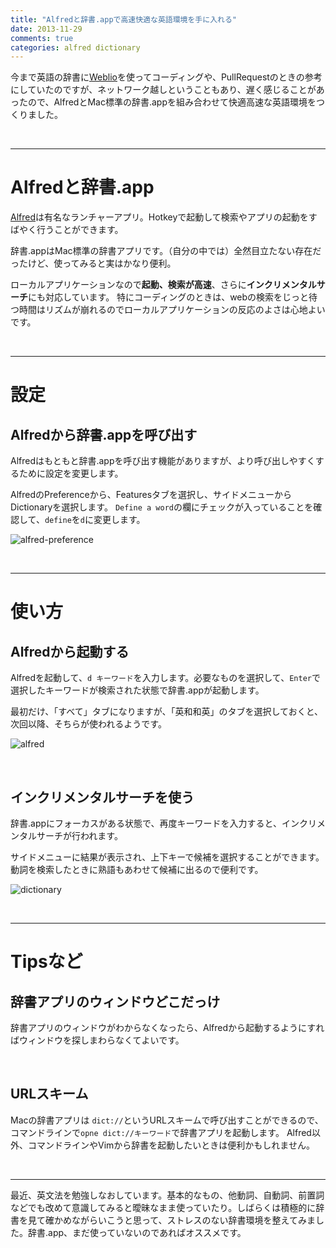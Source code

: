 ```yaml
---
title: "Alfredと辞書.appで高速快適な英語環境を手に入れる"
date: 2013-11-29
comments: true
categories: alfred dictionary
---
```


今まで英語の辞書に[Weblio](http://ejje.weblio.jp/)を使ってコーディングや、PullRequestのときの参考にしていたのですが、ネットワーク越しということもあり、遅く感じることがあったので、AlfredとMac標準の辞書.appを組み合わせて快適高速な英語環境をつくりました。

<br />
<hr />

# Alfredと辞書.app

[Alfred](http://www.alfredapp.com/)は有名なランチャーアプリ。Hotkeyで起動して検索やアプリの起動をすばやく行うことができます。

辞書.appはMac標準の辞書アプリです。（自分の中では）全然目立たない存在だったけど、使ってみると実はかなり便利。

ローカルアプリケーションなので**起動、検索が高速**、さらに**インクリメンタルサーチ**にも対応しています。
特にコーディングのときは、webの検索をじっと待つ時間はリズムが崩れるのでローカルアプリケーションの反応のよさは心地よいです。

<br />
<hr />

# 設定

## Alfredから辞書.appを呼び出す

Alfredはもともと辞書.appを呼び出す機能がありますが、より呼び出しやすくするために設定を変更します。

AlfredのPreferenceから、Featuresタブを選択し、サイドメニューからDictionaryを選択します。
`Define a word`の欄にチェックが入っていることを確認して、`define`を`d`に変更します。

![alfred-preference](/images/2013/11/alfred-preference.png) 

<br />
<hr />

# 使い方

## Alfredから起動する

Alfredを起動して、`d キーワード`を入力します。必要なものを選択して、`Enter`で選択したキーワードが検索された状態で辞書.appが起動します。

最初だけ、「すべて」タブになりますが、「英和和英」のタブを選択しておくと、次回以降、そちらが使われるようです。

![alfred](/images/2013/11/alfred.png) 

<br />

## インクリメンタルサーチを使う

辞書.appにフォーカスがある状態で、再度キーワードを入力すると、インクリメンタルサーチが行われます。

サイドメニューに結果が表示され、上下キーで候補を選択することができます。
動詞を検索したときに熟語もあわせて候補に出るので便利です。

![dictionary](/images/2013/11/incremental_search.png) 

<br />
<hr />

# Tipsなど

## 辞書アプリのウィンドウどこだっけ

辞書アプリのウィンドウがわからなくなったら、Alfredから起動するようにすればウィンドウを探しまわらなくてよいです。

<br />

## URLスキーム

Macの辞書アプリは `dict://`というURLスキームで呼び出すことができるので、コマンドラインで`opne dict://キーワード`で辞書アプリを起動します。
Alfred以外、コマンドラインやVimから辞書を起動したいときは便利かもしれません。

<br />
<hr />


最近、英文法を勉強しなおしています。基本的なもの、他動詞、自動詞、前置詞などでも改めて意識してみると曖昧なまま使っていたり。しばらくは積極的に辞書を見て確かめながらいこうと思って、ストレスのない辞書環境を整えてみました。辞書.app、まだ使っていないのであればオススメです。





